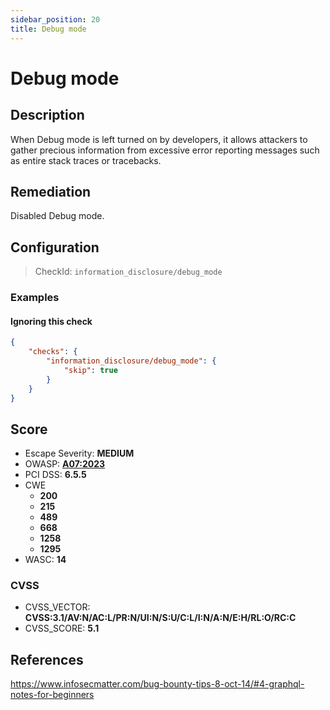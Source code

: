 ```yaml
---
sidebar_position: 20
title: Debug mode
---
```


# Debug mode

## Description

When Debug mode is left turned on by developers, it allows attackers to gather precious information from excessive error reporting messages such as entire stack traces or tracebacks.

## Remediation

Disabled Debug mode.


## Configuration

> CheckId: `information_disclosure/debug_mode`


### Examples


#### Ignoring this check

```json
{
    "checks": {
        "information_disclosure/debug_mode": {
            "skip": true
        }
    }
}
```




## Score

- Escape Severity: **<span className="medium-severity">MEDIUM</span>**
- OWASP: **[A07:2023](https://github.com/OWASP/API-Security/blob/master/2023/en/src/0xa7-security-misconfiguration.md)**
- PCI DSS: **6.5.5**
- CWE
  - **200**
  - **215**
  - **489**
  - **668**
  - **1258**
  - **1295**
- WASC: **14**



### CVSS

- CVSS_VECTOR: **CVSS:3.1/AV:N/AC:L/PR:N/UI:N/S:U/C:L/I:N/A:N/E:H/RL:O/RC:C**
- CVSS_SCORE: **5.1**

## References

https://www.infosecmatter.com/bug-bounty-tips-8-oct-14/#4-graphql-notes-for-beginners
